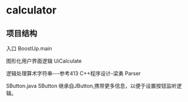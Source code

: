calculator
===
项目结构
---
入口
BoostUp.main

图形化用户界面逻辑
UiCalculate

逻辑处理算术字符串---参考413 C++程序设计-梁勇
Parser

SButton.java SButton
继承自JButton,携带更多信息，以便于设置按钮监听逻辑。